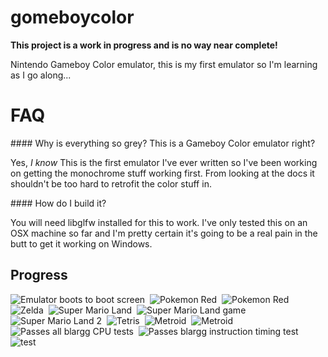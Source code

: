 gomeboycolor
============================
**This project is a work in progress and is no way near complete!**

Nintendo Gameboy Color emulator, this is my first emulator so I'm learning as I go along...

FAQ
============================

#### Why is everything so grey? This is a Gameboy Color emulator right?

Yes, *I know*
This is the first emulator I've ever written so I've been working on getting the monochrome stuff working first. From looking at the docs it shouldn't be too hard to retrofit the color stuff in. 

#### How do I build it?

You will need libglfw installed for this to work. I've only tested this on an OSX machine so far and I'm pretty certain it's going to be a real pain in the butt to get it working on Windows. 

Progress
---------------------------
![Emulator boots to boot screen](https://github.com/djhworld/gomeboycolor/raw/master/images/boot_sequence.png)&nbsp;
![Pokemon Red](https://github.com/djhworld/gomeboycolor/raw/master/images/pokemonred1.png)&nbsp;
![Pokemon Red](https://github.com/djhworld/gomeboycolor/raw/master/images/pokemonred2.png)&nbsp;
![Zelda](https://github.com/djhworld/gomeboycolor/raw/master/images/zelda.gb.png)&nbsp;
![Super Mario Land](https://github.com/djhworld/gomeboycolor/raw/master/images/sml.gb.png)&nbsp;
![Super Mario Land game](https://github.com/djhworld/gomeboycolor/raw/master/images/sml_game.gb.png)&nbsp;
![Super Mario Land 2](https://github.com/djhworld/gomeboycolor/raw/master/images/sml2.gb.png)&nbsp;
![Tetris](https://github.com/djhworld/gomeboycolor/raw/master/images/tetris.gb.png)&nbsp;
![Metroid](https://github.com/djhworld/gomeboycolor/raw/master/images/metroid1.png)&nbsp;
![Metroid](https://github.com/djhworld/gomeboycolor/raw/master/images/metroid2.png)&nbsp;
![Passes all blargg CPU tests](https://github.com/djhworld/gomeboycolor/raw/master/images/cpu_instrs.gb.png)&nbsp;
![Passes blargg instruction timing test](https://github.com/djhworld/gomeboycolor/raw/master/images/instr_timing.gb.png)&nbsp;
![test](https://github.com/djhworld/gomeboycolor/raw/master/images/test.gb.png)&nbsp;

